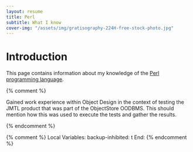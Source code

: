 ```yaml
---
layout: resume
title: Perl
subtitle: What I know
cover-img: "/assets/img/gratisography-224H-free-stock-photo.jpg"
---
```


# Introduction

This page contains information about my knowledge of the [Perl programming language](https://www.perl.org/).

{% comment %}

Gained work experience within Object Design in the context of testing the JMTL product that was part of
the ObjectStore OODBMS.  This should mention how this was used to execute the tests and gather the
results.

{% endcomment %}

{% comment %}
Local Variables:
backup-inhibited: t
End:
{% endcomment %}
